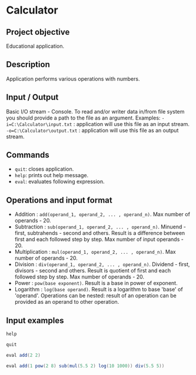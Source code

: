 # Calculator

## Project objective
Educational application.

## Description
Application performs various operations with numbers.

## Input / Output
Basic I/O stream - Console.
To read and/or writer data in/from file system you should provide a path to the file as an argument.
Examples:
`-i=C:\Calculator\input.txt` : application will use this file as an input stream.
`-o=C:\Calculator\output.txt` : application will use this file as an output stream.

## Commands
* `quit`: closes application.
* `help`: prints out help message.
* `eval`: evaluates following expression.

## Operations and input format
* Addition : `add(operand_1, operand_2, ... , operand_n)`. Max number of operands - 20.
* Subtraction : `sub(operand_1, operand_2, ... , operand_n)`. Minuend - first, subtrahends - second and others. Result is a difference between first and each followed step by step. Max number of input operands - 20.
* Multiplication : `mul(operand_1, operand_2, ... , operand_n)`. Max number of operands - 20.
* Division : `div(operand_1, operand_2, ... , operand_n)`. Dividend - first, divisors - second and others. Result is quotient of first and each followed step by step. Max number of operands - 20.
* Power : `pow(base exponent)`. Result is a base in power of exponent.
* Logarithm : `log(base operand)`. Result is a logarithm to base 'base' of 'operand'.
Operations can be nested: result of an operation can be provided as an operand to other operation.

## Input examples
```java
help
```
```java
quit
```
```java
eval add(2 2)
```
```java
eval add(1 pow(2 8) sub(mul(5.5 2) log(10 1000)) div(5.5 5))
```